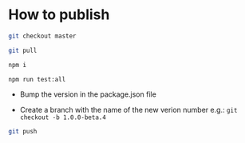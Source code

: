 # How to publish

```bash
git checkout master

git pull

npm i

npm run test:all
```

- Bump the version in the package.json file

- Create a branch with the name of the new verion number e.g.: `git checkout -b 1.0.0-beta.4`

```bash
git push
```

